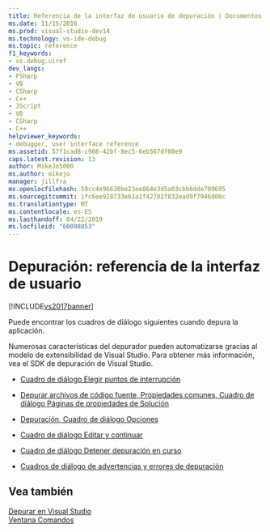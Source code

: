 ```yaml
---
title: Referencia de la interfaz de usuario de depuración | Documentos de Microsoft
ms.date: 11/15/2016
ms.prod: visual-studio-dev14
ms.technology: vs-ide-debug
ms.topic: reference
f1_keywords:
- vs.debug.uiref
dev_langs:
- FSharp
- VB
- CSharp
- C++
- JScript
- VB
- CSharp
- C++
helpviewer_keywords:
- debugger, user interface reference
ms.assetid: 57f1cad8-c908-42bf-8ec5-6eb567df08e9
caps.latest.revision: 13
author: MikeJo5000
ms.author: mikejo
manager: jillfra
ms.openlocfilehash: 59cc4e96630be23ee864e3d5a03cbb6dde709695
ms.sourcegitcommit: 1fc6ee928733e61a1f42782f832ead9f7946d00c
ms.translationtype: MT
ms.contentlocale: es-ES
ms.lasthandoff: 04/22/2019
ms.locfileid: "60098853"
---
```

# <a name="debugging-user-interface-reference"></a>Depuración: referencia de la interfaz de usuario
[!INCLUDE[vs2017banner](../includes/vs2017banner.md)]

Puede encontrar los cuadros de diálogo siguientes cuando depura la aplicación.  
  
 Numerosas características del depurador pueden automatizarse gracias al modelo de extensibilidad de Visual Studio. Para obtener más información, vea el SDK de depuración de Visual Studio.  
  
- [Cuadro de diálogo Elegir puntos de interrupción](../debugger/choose-breakpoints-dialog-box.md)  
  
- [Depurar archivos de código fuente, Propiedades comunes, Cuadro de diálogo Páginas de propiedades de Solución](../debugger/debug-source-files-common-properties-solution-property-pages-dialog-box.md)  
  
- [Depuración, Cuadro de diálogo Opciones](../debugger/debugging-options-dialog-box.md)  
  
- [Cuadro de diálogo Editar y continuar](../debugger/edit-and-continue-dialog-box.md)  
  
- [Cuadro de diálogo Detener depuración en curso](../debugger/stop-debugging-in-progress-dialog-box.md)  
  
- [Cuadros de diálogo de advertencias y errores de depuración](../debugger/debugging-errors-and-warning-dialog-boxes.md)  
  
## <a name="see-also"></a>Vea también  
 [Depurar en Visual Studio](../debugger/debugging-in-visual-studio.md)   
 [Ventana Comandos](../ide/reference/command-window.md)
